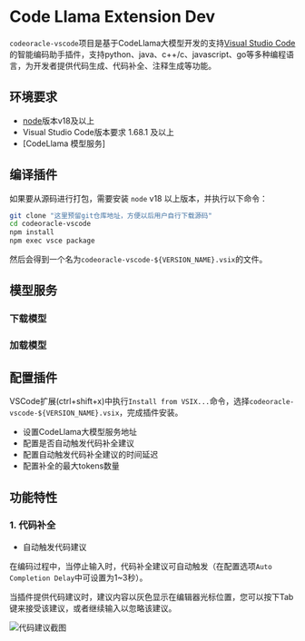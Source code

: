 # Code Llama Extension Dev

`codeoracle-vscode`项目是基于CodeLlama大模型开发的支持[Visual Studio Code](https://code.visualstudio.com/Download)的智能编码助手插件，支持python、java、c++/c、javascript、go等多种编程语言，为开发者提供代码生成、代码补全、注释生成等功能。

## 环境要求

- [node](https://nodejs.org/en)版本v18及以上
- Visual Studio Code版本要求 1.68.1 及以上
- [CodeLlama 模型服务]

## 编译插件

如果要从源码进行打包，需要安装 `node` v18 以上版本，并执行以下命令：

```zsh
git clone "这里预留git仓库地址，方便以后用户自行下载源码"
cd codeoracle-vscode
npm install
npm exec vsce package
```

然后会得到一个名为`codeoracle-vscode-${VERSION_NAME}.vsix`的文件。

##  模型服务


### 下载模型


### 加载模型


## 配置插件

VSCode扩展(ctrl+shift+x)中执行`Install from VSIX...`命令，选择`codeoracle-vscode-${VERSION_NAME}.vsix`，完成插件安装。

- 设置CodeLlama大模型服务地址
- 配置是否自动触发代码补全建议
- 配置自动触发代码补全建议的时间延迟
- 配置补全的最大tokens数量


## 功能特性

### 1. 代码补全

- 自动触发代码建议

在编码过程中，当停止输入时，代码补全建议可自动触发（在配置选项`Auto Completion Delay`中可设置为1~3秒）。

当插件提供代码建议时，建议内容以灰色显示在编辑器光标位置，您可以按下Tab键来接受该建议，或者继续输入以忽略该建议。

![代码建议截图](https://github.com/orienlink/codeoracle-vscode/blob/master/assets/readme/code_generation.png)